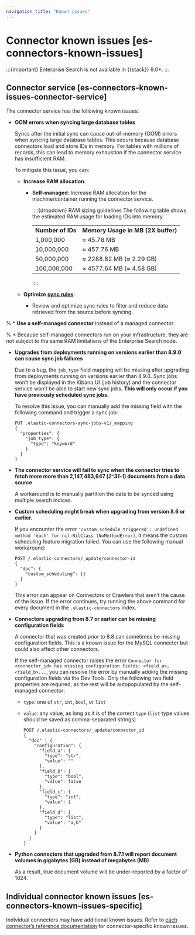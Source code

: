 ```yaml
---
navigation_title: "Known issues"
---
```


# Connector known issues [es-connectors-known-issues]

:::{important}
Enterprise Search is not available in {{stack}} 9.0+.
:::

## Connector service [es-connectors-known-issues-connector-service]

The connector service has the following known issues:

* **OOM errors when syncing large database tables**

    Syncs after the initial sync can cause out-of-memory (OOM) errors when syncing large database tables. This occurs because database connectors load and store IDs in memory. For tables with millions of records, this can lead to memory exhaustion if the connector service has insufficient RAM.

    To mitigate this issue, you can:

    * **Increase RAM allocation**:

        * **Self-managed**: Increase RAM allocation for the machine/container running the connector service.

            ::::{dropdown} RAM sizing guidelines
            The following table shows the estimated RAM usage for loading IDs into memory.

            |     |     |
            | --- | --- |
            | **Number of IDs** | **Memory Usage in MB (2X buffer)** |
            | 1,000,000 | ≈ 45.78 MB |
            | 10,000,000 | ≈ 457.76 MB |
            | 50,000,000 | ≈ 2288.82 MB (≈ 2.29 GB) |
            | 100,000,000 | ≈ 4577.64 MB (≈ 4.58 GB) |

            ::::

    * **Optimize** [**sync rules**](/reference/search-connectors/es-sync-rules.md):

        * Review and optimize sync rules to filter and reduce data retrieved from the source before syncing.

%    * **Use a self-managed connector** instead of a managed connector:

%        * Because self-managed connectors run on your infrastructure, they are not subject to the same RAM limitations of the Enterprise Search node.

* **Upgrades from deployments running on versions earlier than 8.9.0 can cause sync job failures**

    Due to a bug, the `job_type` field mapping will be missing after upgrading from deployments running on versions earlier than 8.9.0. Sync jobs won’t be displayed in the Kibana UI (job history) and the connector service won’t be able to start new sync jobs. **This will only occur if you have previously scheduled sync jobs.**

    To resolve this issue, you can manually add the missing field with the following command and trigger a sync job:

    ```console
    PUT .elastic-connectors-sync-jobs-v1/_mapping
    {
      "properties": {
        "job_type": {
          "type": "keyword"
        }
      }
    }
    ```

* **The connector service will fail to sync when the connector tries to fetch more more than 2,147,483,647 (*2^31-1*) documents from a data source**

    A workaround is to manually partition the data to be synced using multiple search indices.

* **Custom scheduling might break when upgrading from version 8.6 or earlier.**

    If you encounter the error `'custom_schedule_triggered': undefined method 'each' for nil:NilClass (NoMethodError)`, it means the custom scheduling feature migration failed. You can use the following manual workaround:

    ```console
    POST /.elastic-connectors/_update/connector-id
    {
      "doc": {
        "custom_scheduling": {}
      }
    }
    ```

    This error can appear on Connectors or Crawlers that aren’t the cause of the issue. If the error continues, try running the above command for every document in the `.elastic-connectors` index.

* **Connectors upgrading from 8.7 or earlier can be missing configuration fields**

    A connector that was created prior to 8.8 can sometimes be missing configuration fields. This is a known issue for the MySQL connector but could also affect other connectors.

    If the self-managed connector raises the error `Connector for <connector_id> has missing configuration fields: <field_a>, <field_b>...`, you can resolve the error by manually adding the missing configuration fields via the Dev Tools. Only the following two field properties are required, as the rest will be autopopulated by the self-managed connector:

    * `type`: one of `str`, `int`, `bool`, or `list`
    * `value`: any value, as long as it is of the correct `type` (`list` type values should be saved as comma-separated strings)

        ```console
        POST /.elastic-connectors/_update/connector_id
        {
          "doc" : {
            "configuration": {
              "field_a": {
                "type": "str",
                "value": ""
              },
              "field_b": {
                "type": "bool",
                "value": false
              },
              "field_c": {
                "type": "int",
                "value": 1
              },
              "field_d": {
                "type": "list",
                "value": "a,b"
              }
            }
          }
        }
        ```

* **Python connectors that upgraded from 8.7.1 will report document volumes in gigabytes (GB) instead of megabytes (MB)**

    As a result, true document volume will be under-reported by a factor of 1024.


## Individual connector known issues [es-connectors-known-issues-specific]

Individual connectors may have additional known issues. Refer to [each connector’s reference documentation](/reference/search-connectors/index.md) for connector-specific known issues.